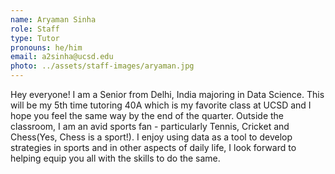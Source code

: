 ```yaml
---
name: Aryaman Sinha
role: Staff
type: Tutor
pronouns: he/him
email: a2sinha@ucsd.edu
photo: ../assets/staff-images/aryaman.jpg
---
```

Hey everyone! I am a Senior from Delhi, India majoring in Data Science. This will be my 5th time tutoring 40A which is my favorite class at UCSD and I hope you feel the same way by the end of the quarter. Outside the classroom, I am an avid sports fan - particularly Tennis, Cricket and Chess(Yes, Chess is a sport!). I enjoy using data as a tool to develop strategies in sports and in other aspects of daily life, I look forward to helping equip you all with the skills to do the same.